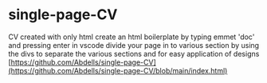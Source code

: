 # single-page-CV
CV created with only html
create an html boilerplate by typing emmet 'doc' and pressing enter in vscode
divide your page in to various section by using the divs to separate the various sections and for easy application of designs
[https://github.com/Abdells/single-page-CV](https://github.com/Abdells/single-page-CV/blob/main/index.html)
